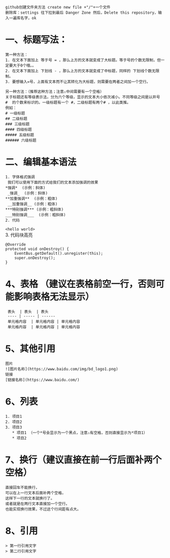     github创建文件夹方法 create new file +"/"+一个文件
    删除库：settings 往下拉到最后 Danger Zone 然后，Delete this repository，输入一遍库名字，ok

# 一、标题写法：
    第一种方法：
    1. 在文本下面加上 等于号 = ，那么上方的文本就变成了大标题。等于号的个数无限制，但一定要大于0个哦。。
    2. 在文本下面加上 下划线 - ，那么上方的文本就变成了中标题，同样的 下划线个数无限制。
    3. 要想输入=号，上面有文本而不让其转化为大标题，则需要在两者之间加一个空行。
    
    另一种方法：（推荐这种方法；注意⚠️中间需要有一个空格）
    关于标题还有等级表示法，分为六个等级，显示的文本大小依次减小。不同等级之间是以井号  
    #  的个数来标识的。一级标题有一个 #，二级标题有两个# ，以此类推。
    例如：
    # 一级标题  
    ## 二级标题  
    ### 三级标题  
    #### 四级标题  
    ##### 五级标题  
    ###### 六级标题 
# 二、编辑基本语法  
    1. 字体格式强调
     我们可以使用下面的方式给我们的文本添加强调的效果
    *强调*  (示例：斜体)  
     _强调_  (示例：斜体)  
    **加重强调**  (示例：粗体)  
     __加重强调__ (示例：粗体)  
    ***特别强调*** (示例：粗斜体)  
    ___特别强调___  (示例：粗斜体)  
    2. 代码  
  `<hello world>`  
  3. 代码块高亮  
  ```
  @Override
  protected void onDestroy() {
      EventBus.getDefault().unregister(this);
      super.onDestroy();
  }
  ```  
 #   4、表格 （建议在表格前空一行，否则可能影响表格无法显示）

     表头  | 表头  | 表头
     ---- | ----- | ------  
     单元格内容  | 单元格内容 | 单元格内容 
     单元格内容  | 单元格内容 | 单元格内容  

#  5、其他引用
    图片  
    ![图片名称](https://www.baidu.com/img/bd_logo1.png)  
    链接  
    [链接名称](https://www.baidu.com/)    
#  6、列表 
    1. 项目1  
    2. 项目2  
    3. 项目3  
       * 项目1 （一个*号会显示为一个黑点，注意⚠️有空格，否则直接显示为*项目1） 
       * 项目2   

#  7、换行（建议直接在前一行后面补两个空格）
    直接回车不能换行，  
    可以在上一行文本后面补两个空格，  
    这样下一行的文本就换行了。
    或者就是在两行文本直接加一个空行。
    也能实现换行效果，不过这个行间距有点大。  

# 8、引用
    > 第一行引用文字  
    > 第二行引用文字
